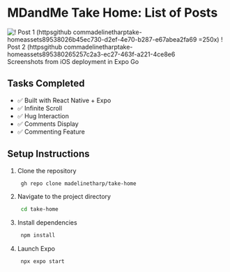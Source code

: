 # MDandMe Take Home: List of Posts
![! Post 1 (httpsgithub commadelinetharptake-homeassets89538026b45ec730-d2ef-4e70-b287-e67abea2fa69 =250x) ! Post 2 (httpsgithub commadelinetharptake-homeassets895380265257c2a3-ec27-463f-a221-4ce8e6](https://github.com/madelinetharp/take-home/assets/89538026/69b020dc-3f22-4f4d-ae86-c01970932201) 
Screenshots from iOS deployment in Expo Go
## Tasks Completed
- :white_check_mark: Built with React Native + Expo
- :white_check_mark: Infinite Scroll
- :white_check_mark: Hug Interaction
- :white_check_mark: Comments Display
- :white_check_mark: Commenting Feature


## Setup Instructions

1. Clone the repository

   ```bash
    gh repo clone madelinetharp/take-home
   ```

2. Navigate to the project directory

   ```bash
    cd take-home
   ```
3. Install dependencies
   ```bash
    npm install
   ```
4. Launch Expo
   ```bash
    npx expo start
   ```
